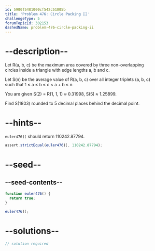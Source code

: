 ```yaml
---
id: 5900f5481000cf542c51005b
title: 'Problem 476: Circle Packing II'
challengeType: 5
forumTopicId: 302153
dashedName: problem-476-circle-packing-ii
---
```


# --description--

Let R(a, b, c) be the maximum area covered by three non-overlapping circles inside a triangle with edge lengths a, b and c.

Let S(n) be the average value of R(a, b, c) over all integer triplets (a, b, c) such that 1 ≤ a ≤ b ≤ c &lt; a + b ≤ n

You are given S(2) = R(1, 1, 1) ≈ 0.31998, S(5) ≈ 1.25899.

Find S(1803) rounded to 5 decimal places behind the decimal point.

# --hints--

`euler476()` should return 110242.87794.

```js
assert.strictEqual(euler476(), 110242.87794);
```

# --seed--

## --seed-contents--

```js
function euler476() {
  return true;
}

euler476();
```

# --solutions--

```js
// solution required
```
